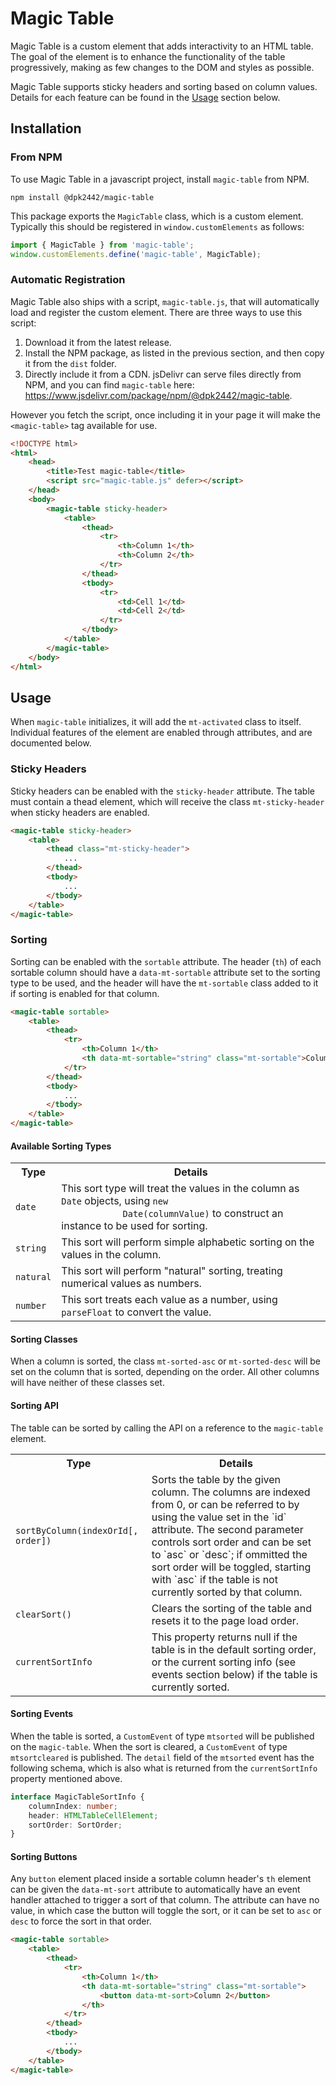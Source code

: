 # Magic Table

Magic Table is a custom element that adds interactivity to an HTML table. The goal of the element is to enhance the
functionality of the table progressively, making as few changes to the DOM and styles as possible.

Magic Table supports sticky headers and sorting based on column values. Details for each feature can be found in the
[Usage](#usage) section below.

## Installation

### From NPM

To use Magic Table in a javascript project, install `magic-table` from NPM.

```shell
npm install @dpk2442/magic-table
```

This package exports the `MagicTable` class, which is a custom element. Typically this should be registered in
`window.customElements` as follows:

```js
import { MagicTable } from 'magic-table';
window.customElements.define('magic-table', MagicTable);
```

### Automatic Registration

Magic Table also ships with a script, `magic-table.js`, that will automatically load and register the custom element.
There are three ways to use this script:

1. Download it from the latest release.
2. Install the NPM package, as listed in the previous section, and then copy it from the `dist` folder.
3. Directly include it from a CDN. jsDelivr can serve files directly from NPM, and you can find `magic-table` here:
   https://www.jsdelivr.com/package/npm/@dpk2442/magic-table.

However you fetch the script, once including it in your page it will make the `<magic-table>` tag available for use.

```html
<!DOCTYPE html>
<html>
    <head>
        <title>Test magic-table</title>
        <script src="magic-table.js" defer></script>
    </head>
    <body>
        <magic-table sticky-header>
            <table>
                <thead>
                    <tr>
                        <th>Column 1</th>
                        <th>Column 2</th>
                    </tr>
                </thead>
                <tbody>
                    <tr>
                        <td>Cell 1</td>
                        <td>Cell 2</td>
                    </tr>
                </tbody>
            </table>
        </magic-table>
    </body>
</html>
```

## Usage

When `magic-table` initializes, it will add the `mt-activated` class to itself. Individual features of the element are
enabled through attributes, and are documented below.

### Sticky Headers

Sticky headers can be enabled with the `sticky-header` attribute. The table must contain a thead element, which will
receive the class `mt-sticky-header` when sticky headers are enabled.

```html
<magic-table sticky-header>
    <table>
        <thead class="mt-sticky-header">
            ...
        </thead>
        <tbody>
            ...
        </tbody>
    </table>
</magic-table>
```

### Sorting

Sorting can be enabled with the `sortable` attribute. The header (`th`) of each sortable column should have a
`data-mt-sortable` attribute set to the sorting type to be used, and the header will have the `mt-sortable` class added
to it if sorting is enabled for that column.

```html
<magic-table sortable>
    <table>
        <thead>
            <tr>
                <th>Column 1</th>
                <th data-mt-sortable="string" class="mt-sortable">Column 2</th>
            </tr>
        </thead>
        <tbody>
            ...
        </tbody>
    </table>
</magic-table>
```

#### Available Sorting Types

<table>
    <tr><th>Type</th><th>Details</th></tr>
    <tr>
        <td><code>date</code></td>
        <td>
            This sort type will treat the values in the column as <code>Date</code> objects, using <code>new
            Date(columnValue)</code> to construct an instance to be used for sorting.
        </td>
    </tr>
    <tr>
        <td><code>string</code></td>
        <td>
            This sort will perform simple alphabetic sorting on the values in the column.
        </td>
    </tr>
    <tr>
        <td><code>natural</code></td>
        <td>
            This sort will perform "natural" sorting, treating numerical values as numbers.
        </td>
    </tr>
    <tr>
        <td><code>number</code></td>
        <td>
            This sort treats each value as a number, using <code>parseFloat</code> to convert the value.
        </td>
    </tr>
</table>

#### Sorting Classes

When a column is sorted, the class `mt-sorted-asc` or `mt-sorted-desc` will be set on the column that is sorted,
depending on the order. All other columns will have neither of these classes set.

#### Sorting API

The table can be sorted by calling the API on a reference to the `magic-table` element.

<table>
    <tr><th>Type</th><th>Details</th></tr>
    <tr>
        <td><code>sortByColumn(indexOrId[, order])</code></td>
        <td>
            Sorts the table by the given column. The columns are indexed from 0, or can be referred to by using the
            value set in the `id` attribute. The second parameter controls sort order and can be set to `asc` or `desc`;
            if ommitted the sort order will be toggled, starting with `asc` if the table is not currently sorted by that
            column. 
        </td>
    </tr>
    <tr>
        <td><code>clearSort()</code></td>
        <td>
            Clears the sorting of the table and resets it to the page load order.
        </td>
    </tr>
    <tr>
        <td><code>currentSortInfo</code></td>
        <td>
            This property returns null if the table is in the default sorting order, or the current sorting info (see
            events section below) if the table is currently sorted.
        </td>
    </tr>
</table>

#### Sorting Events

When the table is sorted, a `CustomEvent` of type `mtsorted` will be published on the `magic-table`. When the sort is
cleared, a `CustomEvent` of type `mtsortcleared` is published. The `detail` field of the `mtsorted` event has the
following schema, which is also what is returned from the `currentSortInfo` property mentioned above.

```typescript
interface MagicTableSortInfo {
    columnIndex: number;
    header: HTMLTableCellElement;
    sortOrder: SortOrder;
}
```

#### Sorting Buttons

Any `button` element placed inside a sortable column header's `th` element can be given the `data-mt-sort` attribute to
automatically have an event handler attached to trigger a sort of that column. The attribute can have no value, in which
case the button will toggle the sort, or it can be set to `asc` or `desc` to force the sort in that order.

```html
<magic-table sortable>
    <table>
        <thead>
            <tr>
                <th>Column 1</th>
                <th data-mt-sortable="string" class="mt-sortable">
                    <button data-mt-sort>Column 2</button>
                </th>
            </tr>
        </thead>
        <tbody>
            ...
        </tbody>
    </table>
</magic-table>
```
